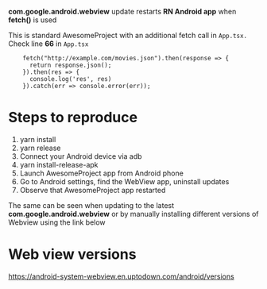 **com.google.android.webview** update restarts **RN Android app** when **fetch()** is used

This is standard AwesomeProject with an additional fetch call in `App.tsx.` Check line **66** in `App.tsx`
``` 
    fetch("http://example.com/movies.json").then(response => {
      return response.json();
    }).then(res => {
      console.log('res', res)
    }).catch(err => console.error(err));
```

# Steps to reproduce

1. yarn install
2. yarn release
3. Connect your Android device via adb
4. yarn install-release-apk
5. Launch AwesomeProject app from Android phone
5. Go to Android settings, find the WebView app, uninstall updates
6. Observe that AwesomeProject app restarted

The same can be seen when updating to the latest **com.google.android.webview** or by manually installing different versions of Webview using the link below


# Web view versions
https://android-system-webview.en.uptodown.com/android/versions



